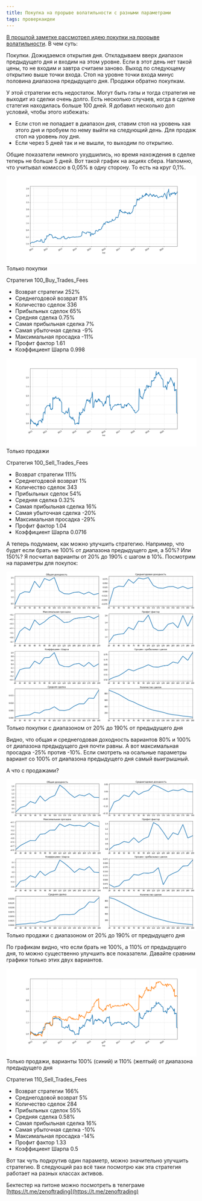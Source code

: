 ```yaml
---
title: Покупка на прорыве волатильности с разными параметрами
tags: проверкаидеи
---
```


[В прошлой заметке рассмотрел идею покупки на прорыве волатильности](https://zenoftrading.github.io/range-prev-day.html). В чем суть:

Покупки. Дожидаемся открытия дня. Откладываем вверх диапазон предыдущего дня и входим на этом уровне. Если в этот день нет такой цены, то не входим и завтра считаем заново. Выход по следующему открытию выше точки входа. Стоп на уровне точки входа минус половина диапазона предыдущего дня. Продажи обратно покупкам.

У этой стратегии есть недостаток. Могут быть гэпы и тогда стратегия нe выходит из сделки очень долго. Есть несколько случаев, когда в сделке статегия находилась больше 100 дней. Я добавил несколько доп условий, чтобы этого избежать:
- Если стоп не попадает в диапазон дня, ставим стоп на уровень хая этого дня и пробуем по нему выйти на следующий день. Для продаж стоп на уровень лоу дня.
- Если через 5 дней так и не вышли, то выходим по открытию.

Общие показатели немного ухудшились, но время нахождения в сделке теперь не больше 5 дней. Вот такой график на акциях сбера. Напомню, что учитывал комиссю в 0,05% в одну сторону. То есть на круг 0,1%.

![](/assets/images/2021/01/range_prev_day_buy_100.png)\
Только покупки

Стратегия 100_Buy_Trades_Fees
- Возврат стратегии 252%
- Среднегодовой возврат 8%
- Количество сделок 336
- Прибыльных сделок 65%
- Средняя сделка 0.75%
- Самая прибыльная сделка 7%
- Самая убыточная сделка -9%
- Максимальная просадка -11%
- Профит фактор 1.61
- Коэффициент Шарпа 0.998

![](/assets/images/2021/01/range_prev_day_sell_100.png)\
Только продажи

Стратегия 100_Sell_Trades_Fees
- Возврат стратегии 111%
- Среднегодовой возврат 1%
- Количество сделок 343
- Прибыльных сделок 54%
- Средняя сделка 0.32%
- Самая прибыльная сделка 16%
- Самая убыточная сделка -20%
- Максимальная просадка -29%
- Профит фактор 1.04
- Коэффициент Шарпа 0.0716

А теперь подумаем, как можно улучшить стратегию. Например, что будет если брать не 100% от диапазона предыдущего дня, а 50%? Или 150%? Я посчитал варианты от 20% до 190% с шагом в 10%. Посмотрим на параметры для покупок:

![](/assets/images/2021/01/range_prev_day_buy_20_190.png)\
Только покупки с диапазоном от 20% до 190% от предыдущего дня

Видно, что общая и среднегодовая доходность вариантов 80% и 100% от диапазона предыдущего дня почти равны. А вот максимальная просадка -25% против -10%. Если смотреть на осальные параметры вариант со 100% от диапазона предыдущего дня самый выигрышный.

А что с продажами?

![](/assets/images/2021/01/range_prev_day_sell_20_190.png)\
Только продажи с диапазоном от 20% до 190% от предыдущего дня

По графикам видно, что если брать не 100%, а 110% от предыдущего дня, то можно существенно улучшить все показатели. Давайте сравним графики только этих двух вариантов. 

![](/assets/images/2021/01/range_prev_day_sell_100_110.png)\
Только продажи, варианты 100% (синий) и 110% (желтый) от диапазона предыдущего дня

Стратегия 110_Sell_Trades_Fees
- Возврат стратегии 166%
- Среднегодовой возврат 5%
- Количество сделок 284
- Прибыльных сделок 55%
- Средняя сделка 0.58%
- Самая прибыльная сделка 16%
- Самая убыточная сделка -10%
- Максимальная просадка -14%
- Профит фактор 1.33
- Коэффициент Шарпа 0.5

Вот так чуть подкрутив один параметр, можно значительно улучшить стратегию. В следующий раз всё таки посмотрю как эта стратегия работает на разных классах активов.

Бектестер на питоне можно посмотреть в телеграме [https://t.me/zenoftrading](https://t.me/zenoftrading)